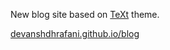New blog site based on [TeXt](https://github.com/kitian616/jekyll-TeXt-theme) theme.

[devanshdhrafani.github.io/blog](devanshdhrafani.github.io/blog)
